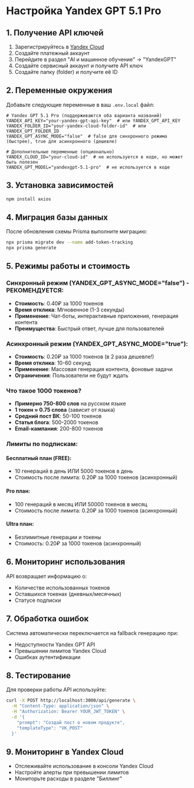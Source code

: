 # Настройка Yandex GPT 5.1 Pro

## 1. Получение API ключей

1. Зарегистрируйтесь в [Yandex Cloud](https://cloud.yandex.ru/)
2. Создайте платежный аккаунт
3. Перейдите в раздел "AI и машинное обучение" → "YandexGPT"
4. Создайте сервисный аккаунт и получите API ключ
5. Создайте папку (folder) и получите её ID

## 2. Переменные окружения

Добавьте следующие переменные в ваш `.env.local` файл:

```env
# Yandex GPT 5.1 Pro (поддерживаются оба варианта названий)
YANDEX_API_KEY="your-yandex-gpt-api-key"  # или YANDEX_GPT_API_KEY
YANDEX_FOLDER_ID="your-yandex-cloud-folder-id"  # или YANDEX_GPT_FOLDER_ID
YANDEX_GPT_ASYNC_MODE="false"  # false для синхронного режима (быстрее), true для асинхронного (дешевле)

# Дополнительные переменные (опционально)
YANDEX_CLOUD_ID="your-cloud-id"  # не используется в коде, но может быть полезен
YANDEX_GPT_MODEL="yandexgpt-5.1-pro"  # не используется в коде
```

## 3. Установка зависимостей

```bash
npm install axios
```

## 4. Миграция базы данных

После обновления схемы Prisma выполните миграцию:

```bash
npx prisma migrate dev --name add-token-tracking
npx prisma generate
```

## 5. Режимы работы и стоимость

### Синхронный режим (YANDEX_GPT_ASYNC_MODE="false") - РЕКОМЕНДУЕТСЯ:
- **Стоимость**: 0.40₽ за 1000 токенов
- **Время отклика**: Мгновенное (1-3 секунды)
- **Применение**: Чат-боты, интерактивные приложения, генерация контента
- **Преимущества**: Быстрый ответ, лучше для пользователей

### Асинхронный режим (YANDEX_GPT_ASYNC_MODE="true"):
- **Стоимость**: 0.20₽ за 1000 токенов (в 2 раза дешевле!)
- **Время отклика**: 10-60 секунд
- **Применение**: Массовая генерация контента, фоновые задачи
- **Ограничения**: Пользователи не будут ждать

### Что такое 1000 токенов?
- **Примерно 750-800 слов** на русском языке
- **1 токен ≈ 0.75 слова** (зависит от языка)
- **Средний пост ВК**: 50-100 токенов
- **Статья блога**: 500-2000 токенов
- **Email-кампания**: 200-800 токенов

### Лимиты по подпискам:

#### Бесплатный план (FREE):
- 10 генераций в день ИЛИ 5000 токенов в день
- Стоимость после лимита: 0.20₽ за 1000 токенов (асинхронный)

#### Pro план:
- 100 генераций в месяц ИЛИ 50000 токенов в месяц
- Стоимость после лимита: 0.20₽ за 1000 токенов (асинхронный)

#### Ultra план:
- Безлимитные генерации и токены
- Стоимость: 0.20₽ за 1000 токенов (асинхронный)

## 6. Мониторинг использования

API возвращает информацию о:
- Количестве использованных токенов
- Оставшихся токенах (дневных/месячных)
- Статусе подписки

## 7. Обработка ошибок

Система автоматически переключается на fallback генерацию при:
- Недоступности Yandex GPT API
- Превышении лимитов Yandex Cloud
- Ошибках аутентификации

## 8. Тестирование

Для проверки работы API используйте:

```bash
curl -X POST http://localhost:3000/api/generate \
  -H "Content-Type: application/json" \
  -H "Authorization: Bearer YOUR_JWT_TOKEN" \
  -d '{
    "prompt": "Создай пост о новом продукте",
    "templateType": "VK_POST"
  }'
```

## 9. Мониторинг в Yandex Cloud

- Отслеживайте использование в консоли Yandex Cloud
- Настройте алерты при превышении лимитов
- Мониторьте расходы в разделе "Биллинг"
